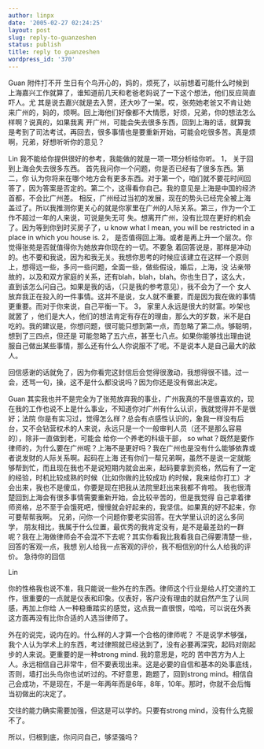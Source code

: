 ```yaml
---
author: linpx
date: '2005-02-27 02:24:25'
layout: post
slug: reply-to-guanzeshen
status: publish
title: reply to guanzeshen
wordpress_id: '370'
---
```


Guan 附件打不开 生日有个鸟开心的，妈的，烦死了，以前想着可能什么时候到上海嘉兴工作就算了，谁知道前几天和老爸老妈说了一下这个想法，他们反应简直吓人。尤
其是说去嘉兴就是去入赘，还大吵了一架。哎，张苑她老爸又不肯让她来广州的，妈的，烦啊。回上海他们好像都不大情愿，好烦，兄弟，你的想法怎么样啊？说真的，如果我离
开广州，可能会失去很多东西，回到上海的话，就算我是考到了司法考试，再回去，很多事情也是要重新开始，可能会吃很多苦。真是烦啊，兄弟，好想听听你的意见？

Lin 我不能给你提供很好的参考，我能做的就是一项一项分析给你听。 1， 关于回到上海会失去很多东西。 首先我问你一个问题，你是否已经有了很多东西。第二，你
认为你将来在哪个地方会有更多东西。对于第一个，咱们就不要花时间回答了，因为答案是否定的。第二个，这得看你自己。我的意见是上海是中国的经济首都，不会比广州差。
相反，广州经过当初的发展，现在的势头已经完全被上海盖过了。所以我推测你更关心的就是你家里在广州的人际关系。第三，作为一个工作不超过一年的人来说，可说是失无可
失。想离开广州，没有比现在更好的机会了。因为等到你到时买房子了，u know what I mean, you will be restricted in
a place in which you house is. 2， 是否值得回上海。或者是再上升一个层次。你觉得张苑是否就值得你为她放弃你现在的一切。不要急
着回答说是，那样是冲动的。也不要和我说，因为和我无关。我想你思考的时候应该建立在这样一个原则上，想得远一些，多问一些问题，全面一些，做些假设，婚后，上海，没
沾亲带故的，以及和双方家庭的关系，还有blah，blah，blah。你也生日了，这么大，直到该怎么问自己。如果是我的话，（只是我的参考意见），我不会为了一个
女人放弃我正在投入的一件事情。这并不是说，女人就不重要，而是因为我在做的事情更重要。而对于你来说，自己平衡一下。 3， 家里人永远是很大的财富。吵架也就罢了
，他们是大人，他们的想法肯定有存在的理由，那么大的岁数，米不是白吃的。我的建议是，你想问题，很可能只想到第一点，而忽略了第二点。够聪明，想到了三四点，但还是
可能忽略了五六点，甚至七八点。如果你能够找出理由说服自己做出某些事情，那么还有什么人你说服不了呢。不是说本人是自己最大的敌人。

回信感谢的话就免了，因为你看完这封信后会觉得很激动，我想得很不错。过一会，还骂一句，操，这不是什么都没说吗？因为你还是没有做出决定。

  
Guan 其实我也并不是完全为了张苑放弃我的事业，广州我真的不是很喜欢的，现在我的工作也说不上是什么事业，不知道你对广州有什么认识，我就觉得并不是很好；法院
你是有实习过，觉得怎么样？总会有点感性认识的，象我一样没有后台，又不会钻营权术的人来说，永远只是一个一般审判人员（还不是那么容易的），除非一直做到老，可能会
给你一个养老的科级干部， so what？既然是要作律师的，为什么要在广州呢？上海不是更好吗？我在广州也是没有什么能够依靠或者说发财的人际关系啊。起码在上海
还有你们一帮兄弟啊，虽然不是说一定就能够帮到忙，而且现在我也不是说短期内就会出来，起码要拿到资格，然后有了一定的经验，时机比较成熟的时候（比如你做的比较成功
的时候，我来给你打工）才会出来，我也不是傻瓜，你要是现在把我从法院里赶出来我都不肯啦。 我也很清楚回到上海会有很多事情需要重新开始，会比较辛苦的，但是我觉得
自己拿着律师资格，总不至于会饿死吧，慢慢就会好起来的，我坚信。如果真的好不起来，你可要帮帮我啊。 兄弟，问你一个问题你要老实回答。在大学里认识的这么多同学，
朋友相比，我属于什么位置，最优秀的我肯定没有，是不是最差劲的一群呢？我在上海做律师会不会混不下去呢？其实你看我比我看我自己得要清楚一些，回答的客观一点，我想
别人给我一点客观的评价，我不相信别的什么人给我的评价。 急待你的回信

  
Lin

你的性格我也说不准，我只能说一些外在的东西。律师这个行业是给人打交道的工作，很重要的一点就是仪表和印象。仪表好，客户没有理由的就自然产生了认同感，再加上你给
人一种稳重踏实的感觉，这点我一直很恨，哈哈，可以说在外表这方面再没有比你合适的人选当律师了。

外在的说完，说内在的。什么样的人才算一个合格的律师呢？
不是说学术够强，我个人认为学术上的东西，考过律照就已经达到了，没有必要再深究，起码对刚起步的人来说。更重要的是一种strong mind. 我的意思是，吃的
苦中苦方为人上人。永远相信自己非常牛，但不要表现出来。这是必要的自信和基本的处事底线，否则，墙打出头鸟你也试听过的。不好意思，跑题了，回到strong
mind。相信自己会成功，不是现在，不是一年两年而是6年，8年，10年。那时，你就不会后悔当初做出的决定了。

交往的能力确实需要加强，但这是可以学的。只要有strong mind，没有什么克服不了。

所以，归根到底，你问问自己，够坚强吗？

